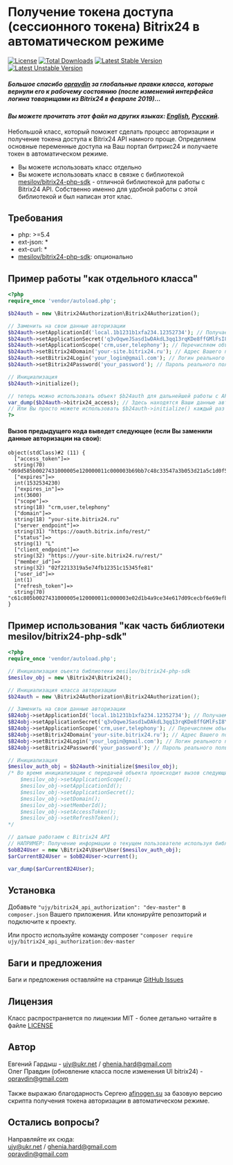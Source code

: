 Получение токена доступа (сессионного токена) Bitrix24 в автоматическом режиме
================
[![License](https://poser.pugx.org/ujy/bitrix24_api_authorization/license)](https://packagist.org/packages/ujy/bitrix24_api_authorization)
[![Total Downloads](https://poser.pugx.org/ujy/bitrix24_api_authorization/downloads)](https://packagist.org/packages/ujy/bitrix24_api_authorization)
[![Latest Stable Version](https://poser.pugx.org/ujy/bitrix24_api_authorization/v/stable)](https://packagist.org/packages/ujy/bitrix24_api_authorization)
[![Latest Unstable Version](https://poser.pugx.org/ujy/bitrix24_api_authorization/v/unstable)](https://packagist.org/packages/ujy/bitrix24_api_authorization)

##### *Большое спасибо [opravdin](https://github.com/opravdin/) за глобальные правки класса, которые вернули его к рабочему состоянию (после изменений интерфейса логина товарищами из Bitrix24 в феврале 2019)...*
 
#### *Вы можете прочитать этот файл на других языках: [English](README.md), [Русский](README.ru.md).*

Небольшой класс, который поможет сделать процесс авторизации и получение токена доступа к Bitrix24 API намного проще. Определяем основные переменные доступа на Ваш портал битрикс24 и получаете токен в автоматическом режиме.

- Вы можете использовать класс отдельно
- Вы можете использовать класс в связке с библиотекой [mesilov/bitrix24-php-sdk](https://github.com/mesilov/bitrix24-php-sdk) - отличной библиотекой для работы с Bitrix24 API. Собственно именно для удобной работы с этой библиотекой и был написан этот клас.

## Требования
- php: >=5.4
- ext-json: *
- ext-curl: *
- [mesilov/bitrix24-php-sdk](https://github.com/mesilov/bitrix24-php-sdk): опционально 

## Пример работы "как отдельного класса"
``` php
<?php
require_once 'vendor/autoload.php';

$b24auth = new \Bitrix24Authorization\Bitrix24Authorization();

// Заменить на свои данные авторизации
$b24auth->setApplicationId('local.1b1231b1xfa234.12352734'); // Получаем при регистрации приложения на Вашем портале Bitrix24
$b24auth->setApplicationSecret('q3vOqweJSasd1wDAkdL3qq13rqKDe8ffGMlFsI8Ykpasld4n0w'); // Получаем при регистрации приложения на Вашем портале Bitrix24
$b24auth->setApplicationScope('crm,user,telephony'); // Перечисляем объекты Bitrix24 с которыми хотим работать, в приложении они также должны быть выбраны
$b24auth->setBitrix24Domain('your-site.bitrix24.ru'); // Адрес Вашего портала Bitrix24
$b24auth->setBitrix24Login('your_login@gmail.com'); // Логин реального пользователя Вашего портала Bitrix24
$b24auth->setBitrix24Password('your_password'); // Пароль реального пользователя Вашего портала Bitrix24

// Инициализация
$b24auth->initialize();

// теперь можно использовать объект $b24auth для дальнейшей работы с API
var_dump($b24auth->bitrix24_access); // Здесь находятся Ваши данные авторизации и токен после инициализации. Токен действителен 1 час
// Или Вы просто можете использовать $b24auth->initialize() каждый раз - метод не будет перегенерировать токен авторизации пока тот не будет просрочен. Отдаваемое содержимое будет аналогичным свойству "bitrix24_access"
?>
```
#### Вызов предыдущего кода выведет следующее (если Вы заменили данные авторизации на свои):
```
object(stdClass)#2 (11) {
  ["access_token"]=>
  string(70) "d69d585b0027431000005e120000011c000003b69bb7c48c33547a3b053d21a5c1d0f5"
  ["expires"]=>
  int(1532534230)
  ["expires_in"]=>
  int(3600)
  ["scope"]=>
  string(18) "crm,user,telephony"
  ["domain"]=>
  string(18) "your-site.bitrix24.ru"
  ["server_endpoint"]=>
  string(31) "https://oauth.bitrix.info/rest/"
  ["status"]=>
  string(1) "L"
  ["client_endpoint"]=>
  string(32) "https://your-site.bitrix24.ru/rest/"
  ["member_id"]=>
  string(32) "02f2213319a5e74fb12351c15345fe81"
  ["user_id"]=>
  int(1)
  ["refresh_token"]=>
  string(70) "c61c805b0027431000005e120000011c000003e02d1b4a9ce34e617d09cecbf6e69efb"
}
```
## Пример использования "как часть библиотеки mesilov/bitrix24-php-sdk"
``` php
<?php
require_once 'vendor/autoload.php';

// Инициализация оъекта библиотеки mesilov/bitrix24-php-sdk
$mesilov_obj = new \Bitrix24\Bitrix24();

// Инициализация класса авторизации
$b24auth = new \Bitrix24Authorization\Bitrix24Authorization();

// Заменить на свои данные авторизации
$B24obj->setApplicationId('local.1b1231b1xfa234.12352734'); // Получаем при регистрации приложения на Вашем портале Bitrix24
$B24obj->setApplicationSecret('q3vOqweJSasd1wDAkdL3qq13rqKDe8ffGMlFsI8Ykpasld4n0w'); // Получаем при регистрации приложения на Вашем портале Bitrix24
$B24obj->setApplicationScope('crm,user,telephony'); // Перечисляем объекты Bitrix24 с которыми хотим работать, в приложении они также должны быть выбраны
$B24obj->setBitrix24Domain('your-site.bitrix24.ru'); // Адрес Вашего портала Bitrix24
$B24obj->setBitrix24Login('your_login@gmail.com'); // Логин реального пользователя Вашего портала Bitrix24
$B24obj->setBitrix24Password('your_password'); // Пароль реального пользователя Вашего портала Bitrix24

// Инициализация
$mesilov_auth_obj = $b24auth->initialize($mesilov_obj);
/* Во время инициализации с передачей объекта происходит вызов следующих методов из библиотеки mesilov/bitrix24-php-sdk:
    $mesilov_obj->setApplicationScope();
    $mesilov_obj->setApplicationId();
    $mesilov_obj->setApplicationSecret();
    $mesilov_obj->setDomain();
    $mesilov_obj->setMemberId();
    $mesilov_obj->setAccessToken();
    $mesilov_obj->setRefreshToken();
*/

// дальше работаем с Bitrix24 API
// НАПРИМЕР: Получение информации о текущем пользователе используя библиотеку и данные авторизации полученные в автоматическом режиме
$obB24User = new \Bitrix24\User\User($mesilov_auth_obj);
$arCurrentB24User = $obB24User->current();

var_dump($arCurrentB24User);
```
## Установка ##
Добавьте `"ujy/bitrix24_api_authorization": "dev-master"` в `composer.json` Вашего приложения. Или клонируйте репозиторий и подключите к проекту.

Или просто используйте команду composer `"composer require ujy/bitrix24_api_authorization:dev-master`

## Баги и предложения
Баги и предложения оставляйте на странице  [GitHub Issues](https://github.com/xUJYx/bitrix24_api_authorization/issues)

## Лицензия
Класс распространяется по лицензии MIT - более детально читайте в файле [LICENSE](LICENSE)

## Автор
Евгений Гардыш - <ujy@ukr.net> / <ghenia.hard@gmail.com><br />
Олег Правдин (обновление класса после изменения UI bitrix24) - <opravdin@gmail.com><br /><br />
Также выражаю благодарность Сергею  [afinogen.su](https://afinogen.su/) за базовую версию скрипта получения токена авторизации в автоматическом режиме.

## Остались вопросы? ##
Направляйте их сюда: <br />
<ujy@ukr.net> / <ghenia.hard@gmail.com><br />
<opravdin@gmail.com><br />